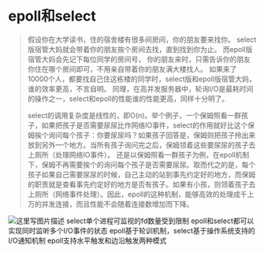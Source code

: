 
# epoll和select

> 假设你在大学读书，住的宿舍楼有很多间房间，你的朋友要来找你。
select版宿管大妈就会带着你的朋友挨个房间去找，直到找到你为止。
而epoll版宿管大妈会先记下每位同学的房间号，
你的朋友来时，只需告诉你的朋友你住在哪个房间即可，不用亲自带着你的朋友满大楼找人。
如果来了10000个人，都要找自己住这栋楼的同学时，select版和epoll版宿管大妈，谁的效率更高，不言自明。
同理，在高并发服务器中，轮询I/O是最耗时间的操作之一，select和epoll的性能谁的性能更高，同样十分明了。
> 
> 
> select的调用复杂度是线性的，即O(n)。举个例子，一个保姆照看一群孩子，如果把孩子是否需要尿尿比作网络IO事件，select的作用就好比这个保姆挨个询问每个孩子：你要尿尿吗？如果孩子回答是，保姆则把孩子拎出来放到另外一个地方。当所有孩子询问完之后，保姆领着这些要尿尿的孩子去上厕所（处理网络IO事件）。
还是以保姆照看一群孩子为例，在epoll机制下，保姆不再需要挨个的询问每个孩子是否需要尿尿。取而代之的是，每个孩子如果自己需要尿尿的时候，自己主动的站到事先约定好的地方，而保姆的职责就是查看事先约定好的地方是否有孩子。如果有小孩，则领着孩子去上厕所（网络事件处理）。因此，epoll的这种机制，能够高效的处理成千上万的并发连接，而且性能不会随着连接数增加而下降。

![这里写图片描述](http://upload-images.jianshu.io/upload_images/4685968-4891c1a18ea39042?imageMogr2/auto-orient/strip%7CimageView2/2/w/1240)
select单个进程可监视的fd数量受到限制
epoll和select都可以实现同时监听多个I/O事件的状态
epoll基于轮训机制，select基于操作系统支持的I/O通知机制
epoll支持水平触发和边沿触发两种模式



